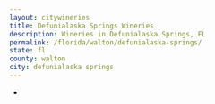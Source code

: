 ```yaml
---
layout: citywineries
title: Defunialaska Springs Wineries
description: Wineries in Defunialaska Springs, FL
permalink: /florida/walton/defunialaska-springs/
state: fl
county: walton
city: defunialaska springs
---
```

-
